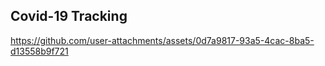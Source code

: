 ## Covid-19 Tracking



https://github.com/user-attachments/assets/0d7a9817-93a5-4cac-8ba5-d13558b9f721

